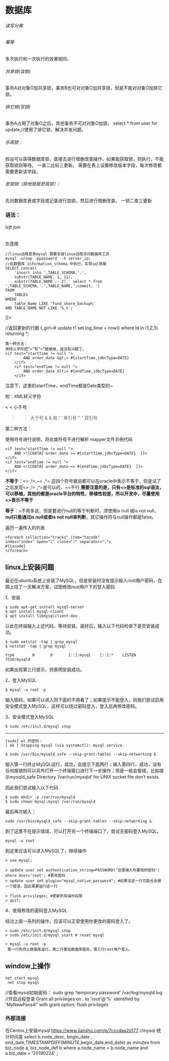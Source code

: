 # 数据库


###### 读写分离
###### 幂等
多次执行和一次执行的效果相同。
###### 共享锁(读锁)
事务A对对象O加共享锁，事务B也可对对象O加共享锁，但是不能对对象O加排它锁。
###### 排它锁(写锁)
事务A占用了对象O之后，其他事务不可对对象O加锁。
select * from user for update;//使用了排它锁，解决并发问题。
###### 乐观锁：
假设可以获得数据库锁，直接去进行增删改查操作，如果能获取锁，则执行，不能获取锁则等待。
一查二比较三更新。
需要在表上设置修改版本字段，每次修改都需要更新该字段。
###### 悲观锁（排他锁是悲观锁）：
先对数据库表或字段或记录进行加锁，然后进行增删改查。
一锁二查三更新
### 语法：
###### left join
左连接
```
//linux远程登录mysql 需要安装linux远程访问数据库工具
mysql -uroop -ppassword  -h server_ip;
//在数据库 information_schema 中执行，实现sql拼接
SELECT concat(
	'insert into ',TABLE_SCHEMA,'.',
	substr(TABLE_NAME, 1, 11),
	substr(TABLE_NAME ,- 2),' select * from ',TABLE_SCHEMA,'.',TABLE_NAME,';commit; ')
FROM
	TABLES
WHERE
	table_Name LIKE 'fund_share_backup%'
AND TABLE_NAME NOT LIKE '%_t';
```
<![CDATA[<>]]>
//返回更新的行数
t_girl=# update t1 set log_time = now() where id in (1,2,3) returning *;
```
第一种方法： 
用转义字符把”>”和”<”替换掉，就没有问题了。
<if test="startTime != null ">
        AND order_date &gt;= #{startTime,jdbcType=DATE} 
    </if>
    <if test="endTime != null ">
        AND order_date &lt;= #{endTime,jdbcType=DATE} 
    </if>
```


注意下，这里的startTime，endTime都是Date类型的~

附：XML转义字符

< < 小于号 
> > 大于号 
& & 和 
' ’ 单引号 
" ” 双引号

第二种方法：

使用<![CDATA[ ]]>符号进行说明，将此类符号不进行解析 
mapper文件示例代码


```
<if test="startTime != null ">
    AND <![CDATA[ order_date >= #{startTime,jdbcType=DATE}  ]]>
</if>
<if test="endTime != null ">
    AND <![CDATA[ order_date <= #{endTime,jdbcType=DATE}  ]]>
</if>
```

**不等于**：<> ,!=,~= ,^= 这四个符号据说都可以在oracle中表示不等于，但是试了之后发现<> ,!= ,^=是可以的，~=不行,**需要注意的是，只有<>是标准的sql语法，可以移植，其他的都是oracle平台的特性，移植性较差，所以开发中，尽量使用<>表示不等于**

**等于**：=不用多说，但是要进行null的等于判断时，须使用is null 或is not null，**null只能通过is null或者is not null来判断**，其它操作符与null操作都是false。 


遍历一遍传入的列表
```
<foreach collection="tracks" item="tacode"
index="index" open="(" close=")" separator=",">
#{tacode}
</foreach>
```



## linux上安装问题
最近在ubuntu系统上安装了MySQL，但是安装时没有提示输入root用户密码，在网上找了一天解决方案，试图修改root用户下的登入密码

1、安装
```
$ sudo apt-get install mysql-server
$ apt install mysql-client
$ apt install libmysqlclient-dev
```
 以此在终端输入上述代码，等待安装。装好后，输入以下代码检查下是否安装成功。

```
$ sudo netstat -tap | grep mysql
$ netstat -tap | grep mysql
```
```
tcp6        0       0       [::]:mysql    [::]:*    LISTEN    7510/mysqld
```

 如果出现第三行提示，则表明安装成功。

2、登入MySQL

```
$ mysql -u root -p
```
 输入密码，如果可以进入则下面的不用看了；如果提示不能登入，则我们尝试启用安全模式登入MySQL，这样可以绕过密码登入，登入后再修改密码。

3、安全模式登入MySQL



```
$ sudo /etc/init.d/mysql stop
```
-------------------------------------

```
[sudo] wl 的密码：
[ ok ] Stopping mysql (via systemctl): mysql.service.
```
 

```
$ sudo /usr/bin/mysqld_safe --skip-grant-tables --skip-networking &
```
 输入第一行终止MySQL运行，成功，会提示下面两行；输入第四行，成功，没有任何报错则可以另外打开一个终端窗口进行下一步操作；但是一般会报错，比如提示mysqld_safe Directory ‘/var/run/mysqld’ for UNIX socket file don’t exists

因此我们尝试输入以下代码

```
$ sudo mkdir -p /var/run/mysqld
$ sudo chown mysql:mysql /var/run/mysqld
```
 最后再次输入：
```
sudo /usr/bin/mysqld_safe --skip-grant-tables --skip-networking &
```
 到了这里不在提示错误，可以打开另一个终端端口了，尝试无密码登入MySQL。

```
mysql -u root
```
 到这里应该可以进入MySQL了，继续操作
 
```
> use mysql;
 
> update user set authentication_string=PASSWORD("这里输入你要改的密码") where User='root'; #更改密码
> update user set plugin="mysql_native_password"; #如果没这一行可能也会报一个错误，因此需要运行这一行
 
> flush privileges; #更新所有操作权限
> quit;
```

 4、使用修改的密码登入MySQL

经过上面一系列的操作，应该可以正常使用你更改的密码登入了。


```
> sudo /etc/init.d/mysql stop
> sudo /etc/init.d/mysql start # reset mysql
 
> mysql -u root -p
 第一行先终止数据库运行，第二行重启数据库服务，第三行root用户登入。
```

 
##  window上操作

```
net start mysql 
 net stop mysql
```

//查看mysql初始密码：
sudo grep 'temporary password' /var/log/mysqld.log
//开启远程登录
Grant all privileges on *.* to 'root'@'%' identified by 'MyNewPass4!' with grant option;
flush privileges

### 外部连接
在Centos上安装mysql
https://www.jianshu.com/p/7cccdaa2d177
//mysql 统计时间差
select b.node_desc, begin_date , end_date,TIMESTAMPDIFF(MINUTE,begin_date,end_date) as minutes from biz_node a, biz_node_def b
where  a.node_name = b.node_name and a.biz_date = '20190224' ;